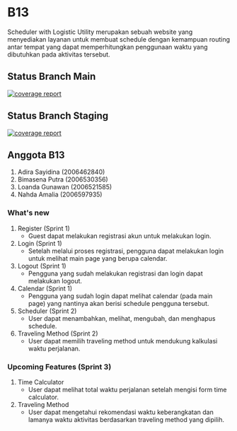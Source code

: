 # B13

Scheduler with Logistic Utility merupakan sebuah website yang menyediakan layanan untuk membuat schedule dengan kemampuan routing antar tempat
yang dapat memperhitungkan penggunaan waktu yang dibutuhkan pada aktivitas tersebut.

## Status Branch Main


[![coverage report](https://gitlab.cs.ui.ac.id/AdvProg/reguler-2022/student/kelas-b/2006530356-Bimasena-Putra/group-b13-project/frontend/badges/main/coverage.svg)](https://gitlab.cs.ui.ac.id/AdvProg/reguler-2022/student/kelas-b/2006530356-Bimasena-Putra/group-b13-project/frontend/-/commits/main)

## Status Branch Staging

[![coverage report](https://gitlab.cs.ui.ac.id/AdvProg/reguler-2022/student/kelas-b/2006530356-Bimasena-Putra/group-b13-project/frontend/badges/staging/coverage.svg)](https://gitlab.cs.ui.ac.id/AdvProg/reguler-2022/student/kelas-b/2006530356-Bimasena-Putra/group-b13-project/frontend/-/commits/staging)

## Anggota B13

1. Adira Sayidina (2006462840)
2. Bimasena Putra (2006530356)
3. Loanda Gunawan (2006521585)
4. Nahda Amalia (2006597935)

### What's new
1. Register (Sprint 1)
   - Guest dapat melakukan registrasi akun untuk melakukan login.
2. Login (Sprint 1)
   - Setelah melalui proses registrasi, pengguna dapat melakukan login untuk melihat main page yang berupa calendar.
3. Logout (Sprint 1)
   - Pengguna yang sudah melakukan registrasi dan login dapat melakukan logout.
4. Calendar (Sprint 1)
   - Pengguna yang sudah login dapat melihat calendar (pada main page) yang nantinya akan berisi schedule pengguna tersebut.
5. Scheduler (Sprint 2)
   - User dapat menambahkan, melihat, mengubah, dan menghapus schedule.
6. Traveling Method (Sprint 2)
   - User dapat memilih traveling method untuk mendukung kalkulasi waktu perjalanan.

### Upcoming Features (Sprint 3)
1. Time Calculator
   - User dapat melihat total waktu perjalanan setelah mengisi form time calculator.
2. Traveling Method
   - User dapat mengetahui rekomendasi waktu keberangkatan dan lamanya waktu aktivitas berdasarkan traveling method yang dipilih.